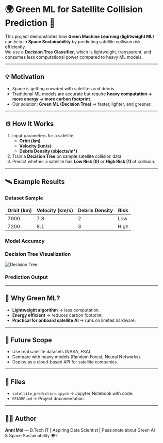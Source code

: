 # 🌍 Green ML for Satellite Collision Prediction 🚀

This project demonstrates how **Green Machine Learning (lightweight ML)** can help in **Space Sustainability** by predicting satellite collision risk efficiently.  
We use a **Decision Tree Classifier**, which is lightweight, transparent, and consumes less computational power compared to heavy ML models.

---

## 💡 Motivation
- Space is getting crowded with satellites and debris.  
- Traditional ML models are accurate but require **heavy computation → more energy → more carbon footprint**.  
- Our solution: **Green ML (Decision Tree)** → faster, lighter, and greener.  

---

## ⚙️ How It Works
1. Input parameters for a satellite:
   - **Orbit (km)**
   - **Velocity (km/s)**
   - **Debris Density (objects/m³)**  
2. Train a **Decision Tree** on sample satellite collision data.  
3. Predict whether a satellite has **Low Risk (0)** or **High Risk (1)** of collision.  

---

## 🛰️ Example Results
### Dataset Sample
| Orbit (km) | Velocity (km/s) | Debris Density | Risk |
|------------|-----------------|----------------|------|
| 7000       | 7.8             | 2              | Low  |
| 7200       | 8.1             | 3              | High |

### Model Accuracy
### Decision Tree Visualization
![Decision Tree](tree_example.png)

### Prediction Output
---

## 🌱 Why Green ML?
- **Lightweight algorithm** → less computation.
- **Energy efficient** → reduces carbon footprint.  
- **Practical for onboard satellite AI** → runs on limited hardware.  

---

## 🚀 Future Scope
- Use real satellite datasets (NASA, ESA).  
- Compare with heavy models (Random Forest, Neural Networks).  
- Deploy as a cloud-based API for satellite companies.  

---

## 📂 Files
- `satellite_prediction.ipynb` → Jupyter Notebook with code.  
- `README.md` → Project documentation.  

---

## 👩‍💻 Author
**Anni Mol** — B.Tech IT | Aspiring Data Scientist | Passionate about Green AI & Space Sustainability 🌍✨
